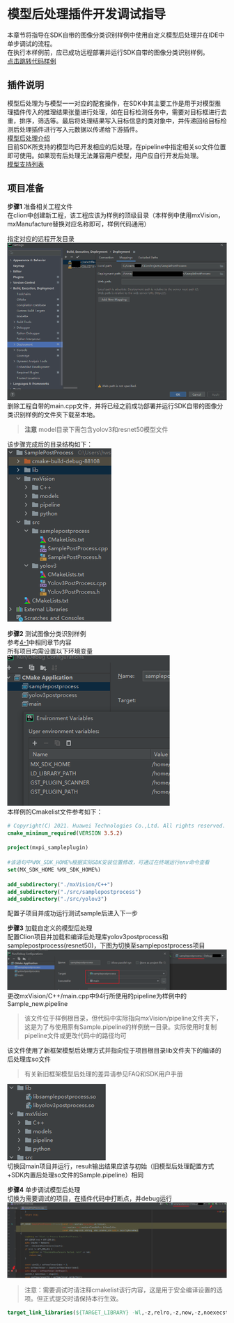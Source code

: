 # 模型后处理插件开发调试指导
本章节将指导在SDK自带的图像分类识别样例中使用自定义模型后处理并在IDE中单步调试的流程。  
在执行本样例前，应已成功远程部署并运行SDK自带的图像分类识别样例。  
[点击跳转代码样例](https://gitee.com/ascend/mindxsdk-referenceapps/tree/master/tutorials/SamplePostProcess)

## 插件说明
模型后处理为与模型一一对应的配套操作，在SDK中其主要工作是用于对模型推理插件传入的推理结果张量进行处理，如在目标检测任务中，需要对目标框进行去重，排序，筛选等。最后将处理结果写入目标信息的类对象中，并传递回给目标检测后处理插件进行写入元数据以传递给下游插件。  
[模型后处理介绍](https://support.huaweicloud.com/ug-vis-mindxsdk201/atlasmx_02_0069.html)  
目前SDK所支持的模型均已开发相应的后处理，在pipeline中指定相关so文件位置即可使用。如果现有后处理无法兼容用户模型，用户应自行开发后处理。  
[模型支持列表](https://support.huaweicloud.com/ug-vis-mindxsdk201/atlasmx_02_0129.html)


## 项目准备

**步骤1** 准备相关工程文件  
在clion中创建新工程，该工程应该为样例的顶级目录（本样例中使用mxVision，mxManufacture替换对应名称即可，样例代码通用）

指定对应的远程开发目录  
![image.png](img/202107131357.png 'image.png')  
删除工程自带的main.cpp文件，并将已经之前成功部署并运行SDK自带的图像分类识别样例的文件夹下载至本地。
>**注意** model目录下需包含yolov3和resnet50模型文件

该步骤完成后的目录结构如下：  
![image.png](img/202107131607.png 'image.png')   

**步骤2** 测试图像分类识别样例  
参考[4-1](4-1插件开发调试指导.md)中相同章节内容  
所有项目均需设置以下环境变量  
![image.png](img/202107131650.png 'image.png')  
本样例的Cmakelist文件参考如下：
```cmake
# Copyright(C) 2021. Huawei Technologies Co.,Ltd. All rights reserved.
cmake_minimum_required(VERSION 3.5.2)

project(mxpi_sampleplugin)

#该语句中%MX_SDK_HOME%根据实际SDK安装位置修改，可通过在终端运行env命令查看
set(MX_SDK_HOME %MX_SDK_HOME%)

add_subdirectory("./mxVision/C++")
add_subdirectory("./src/samplepostprocess")
add_subdirectory("./src/yolov3")
```
配置子项目并成功运行测试sample后进入下一步

**步骤3** 加载自定义的模型后处理  
配置Clion项目并加载和编译后处理库yolov3postprocess和samplepostprocess(resnet50)，下图为切换至samplepostprocess项目  
![image.png](img/202107131627.png 'image.png')  
更改mxVision/C++/main.cpp中94行所使用的pipeline为样例中的Sample_new.pipeline  
>该文件位于样例根目录，但代码中实际指向mxVision/pipeline文件夹下，这是为了与使用原有Sample.pipeline的样例统一目录。实际使用时复制pipeline文件或更改代码中的路径均可  

该文件使用了新框架模型后处理方式并指向位于项目根目录lib文件夹下的编译的后处理库so文件  
>有关新旧框架模型后处理的差异请参见FAQ和SDK用户手册  

![image.png](img/202107131630.png 'image.png')  
切换回main项目并运行，result输出结果应该与初始（旧模型后处理配置方式+SDK内置后处理so文件的Sample.pipeline）相同  

 **步骤4** 单步调试模型后处理  
 切换为需要调试的项目，在插件代码中打断点，并debug运行 
 ![image.png](img/202107131639.png 'image.png')  
 >注意：需要调试时请注释cmakelist该行内容，这是用于安全编译设置的选项。但正式提交时请保持本行生效。
 ```cmake
 target_link_libraries(${TARGET_LIBRARY} -Wl,-z,relro,-z,now,-z,noexecstack -s)
 ```